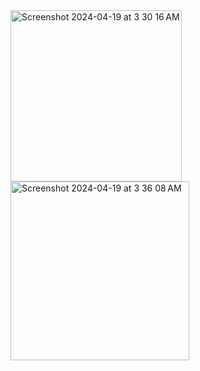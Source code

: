 <img width="274" alt="Screenshot 2024-04-19 at 3 30 16 AM" src="https://github.com/chiransiriwardhana/WatchOS-Note_App/assets/47823522/492a41b6-0d3c-4269-9b03-f6303eda0330">
<img width="286" alt="Screenshot 2024-04-19 at 3 36 08 AM" src="https://github.com/chiransiriwardhana/WatchOS-Note_App/assets/47823522/3e7842a5-d1f8-4241-94c6-57fd7f633a51">
